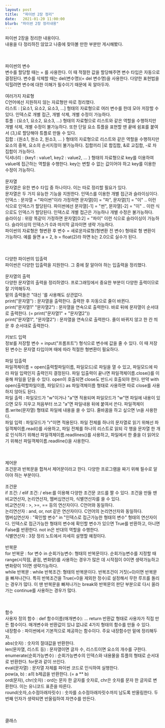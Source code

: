 ```yaml
---
layout: post
title:  "파이썬 2장 정리"
date:   2021-01-20 11:00:00
blurb: "파이썬 2장 정리내용"
---
```

파이썬 2장을 정리한 내용이다.
<br />
내용을 다 정리하진 않았고 나중에 찾아볼 만한 부분만 게시해봤다.
<br />
<br />
<br />
<br />
파이썬의 변수
<br />
변수를 할당할 때는 = 를 사용한다. 이 때 적절한 값을 할당해주면 변수 타입은 자동으로 결정된다. 변수를 삭제할 때는 del(변수명)(= del 변수명)을 사용한다. 다양한 표현법을 익힐려면 변수에 대한 이해가 필수이기 때문에 꼭 알아두자.
<br />
<br />
여러가지 자료형
<br />
C언어에선 지원하지 않는 자료형만 따로 정리했다.
<br />
리스트 : [요소1, 요소2, 요소3, ...] 형태의 자료형으로 여러 변수를 한데 모아 저장할 수 있다. 인덱스로 개별 접근, 개별 삭제, 개별 수정이 가능하다.
<br />
튜플 : (요소1, 요소2, 요소3, ...) 형태의 자료형으로 리스트와 같은 역할을 수행하지만 개별 삭제, 개별 수정이 불가능하다. 또한 단일 요소 튜플을 표현할 땐 끝에 쉼표를 붙여서 (3,)로 할당해야 튜플로 만들 수 있다.
<br />
집합 : {원소1, 원소 2, 원소3, ... } 형태의 자료형으로 리스트와 같은 역할을 수행하지만 요소의 중복, 요소의 순서지정이 불가능하다. 집합끼리 |로 합집합, &로 교집합, -로 차집합이 가능하다.
<br />
딕셔너리 : {key1 : value1, key2 : value2, ... } 형태의 자료형으로 key를 이용하여 value에 접근하는 역할을 수행한다. key는 변할 수 없는 값이어야 하고 key를 이용한 수정이 가능하다.
<br />
<br />
문자열
<br />
문자열은 유한 변수 타입 중 하나이다. 이는 따로 정리할 필요가 있다.
<br />
문자열은 두 가지 유능한 기능을 지원한다. 인덱스를 이용한 개별 접근과 슬라이싱이다.
<br />
인덱스 : 문자열 = "파이썬"이라 가정하면 문자열[0] = "파", 문자열[1] = "이" .. 이런 식으로 인덱스가 할당된다. 파이썬에선 문자열[-1] = "썬", 문자열[-2] = "이" .. 이런 식으로도 인덱스가 할당된다. 인덱스로 개별 접근은 가능하나 개별 수정은 불가능하다.
<br />
슬라이싱 : 위랑 똑같이 가정하면 문자열[0:2] = "파이" 이런 식으로 슬라이싱이 가능하다. 슬라이싱의 인덱스가 0과 마지막 글자이면 생략 가능하다.
<br />
파이썬의 자료형은 형변환 후 변수 = 새로운자료형(형변환 전 변수) 형태로 형 변환이 가능하다. 예를 들면 a = 2, b = float(2)라 하면 b는 2.0으로 실수가 된다.
<br />
<br />
<br />
<br />
다양한 파이썬의 입출력
<br />
파이썬은 다양한 입출력을 지원한다. 그 중에 잘 알아야 하는 입출력을 정리했다.
<br />
<br />
문자열의 출력
<br />
다양한 문자열의 출력을 정리하였다. 프로그래밍에서 중요한 부분이 다양한 출력이므로 잘 기억해두자.
<br />
밑의 출력들은 "대신 '를 사용해도 상관없다.
<br />
print("문자열") : 문자열을 출력한다. 출력한 후 자동으로 줄이 바뀐다.
<br />
print("문자열1" "문자열2") : 문자열을 연속으로 출력한다. 바로 뒤에 문자열이 순서대로 출력한다. (= print("문자열1" + "문자열2"))
<br />
print("문자열1", "문자열2") : 문자열을 연속으로 출력한다. 줄이 바뀌지 않고 한 칸 띄운 후 순서대로 출력한다.
<br />
<br />
키보드 입력
<br />
정보를 저장할 변수 = input("프롬프트") 형식으로 변수에 값을 줄 수 있다. 이 때 저장된 변수는 문자열 타입이며 때에 따라 적절한 형변환이 필요하다.
<br />
<br />
파일 입출력
<br />
파일객체이름 = open(출력할파일이름, 파일모드)로 파일을 열 수 있고, 파일모드에 따라 파일 입력인지 출력인지 결정된다. 파일 입출력이 끝나면 파일객체이름.close()를 이용해 파일을 닫을 수 있다. open이 호출되면 close도 반드시 호출되야 한다. 만약 with open(출력할파일이름, 파일모드) as 파일객체이름 형태로 사용하면 따로 close를 사용하지 않아도 된다.
<br />
파일 출력 : 파일모드가 "w"이거나 "a"면 적용되며 파일모드가 "w"면 파일에 내용이 있으면 모두 지우고 처음부터 쓰고 "a"면 파일내용 뒤에 붙여서 쓴다. 파일객체이름.write(문자열) 형태로 파일에 내용을 쓸 수 있다. 줄바꿈을 하고 싶으면 \n을 사용한다.
<br />
파일 입력 : 파일모드가 "r"이면 적용된다. 파일 전체를 하나의 문자열로 읽기 위해선 파일객체이름.read()를 사용하고, 파일 전체를 하나의 리스트로 읽되 각 행을 문자열 한 개로 인식하기 위해선 파일객체이름.readlines()를 사용하고, 파일에서 한 줄을 더 읽어오기 위해선 파일객체이름.readline()을 사용한다.
<br />
<br />
<br />
<br />
제어문
<br />
조건문과 반복문을 합쳐서 제어문이라고 한다. 다양한 프로그램을 짜기 위해 필수로 알아야 하는 부분이다.
<br />
<br />
조건문
<br />
if 조건: / elif 조건: / else:를 이용해 다양한 조건문 코드를 짤 수 있다. 조건을 만들 땐 비교연산자, 논리연산자, 멤버십연산자, 식별연산자를 쓸 수 있다.
<br />
비교연산자 : >, >=, == 등의 연산자이다. C언어와 동일하다.
<br />
논리연산자 : and, or, not 같은 연산자이다. C언어의 논리연산자와 동일하다.
<br />
멤버십연산자 : "확인할 변수" in "인덱스로 접근가능한 형태의 변수" 형태의 연산자이다. 인덱스로 접근가능한 형태의 변수에 확인할 변수가 있으면 True를 반환하고, 아니면 False를 반환한다. not in은 반대의 역할을 수행한다.
<br />
식별연산자 : 3장 정리 노트에서 자세히 설명할 예정이다.
<br />
<br />
반복문
<br />
for 반복문 : for 변수 in 순회가능변수: 형태의 반복문이다. 순회가능변수를 지정할 때 range(시작점, 끝점, 변화량)를 사용하는 경우가 많은 데 시작점이 0이면 생략가능하고 변화량이 1이면 생략가능하다.
<br />
while 반복문 : while 반복조건: 형태의 반복문이다. 반복조건이 거짓(=0)이면 반복문을 빠져나간다. 특히 반복조건을 True(=0을 제외한 정수)로 설정해서 무한 루프를 돌리는 경우가 많다. 이 땐 반복문을 빠져나가는 break와 반복문의 판단 부분으로 다시 올라가는 continue를 사용하는 경우가 많다.
<br />
<br />
<br />
<br />
함수
<br />
사용자 정의 함수 : def 함수이름(매개변수): ... return 반환값 형태로 사용자가 직접 만든 함수이다. 매개변수와 반환값이 있냐 없냐로 4가지 형태의 함수를 만들 수 있다.
<br />
내장함수 : 파이썬에서 기본적으로 제공하는 함수이다. 주요 내장함수만 밑에 정리해두자.
<br />
abs(숫자) : 숫자의 절대값을 반환한다.
<br />
len(문자열, 리스트 등) : 문자열이면 글자 수, 리스트이면 요소의 개수를 구한다.
<br />
enumerate(순회가능변수) : 순회가능변수의 인덱스와 내용물을 튜플의 형태로 순서대로 반환한다. for문과 같이 쓰인다.
<br />
eval(문자열) : 문자열 자체를 파이썬 코드로 인식하여 실행한다.
<br />
pow(a, b) : a의 b제곱을 반환한다. (= a ** b)
<br />
ord(문자), chr(숫자) : ord는 문자 한 글자를 숫자로, chr은 숫자를 문자 한 글자로 변환한다. 이는 유니코드 표준을 따른다.
<br />
round(숫자,소수점아래자릿수) : 숫자를 소수점아래자릿수까지 남도록 반올림한다. 두 번째 인자가 생략되면 반올림하여 자연수를 만든다.
<br />
<br />
<br />
<br />
클래스
